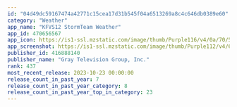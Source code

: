 ```yaml
---
id: "04d49dc59167474a42771c15cea17d31b545f04a6513269a8c4c646db0389e60"
category: "Weather"
app_name: "KFVS12 StormTeam Weather"
app_id: 470656567
app_icon: https://is1-ssl.mzstatic.com/image/thumb/Purple116/v4/0a/70/58/0a705839-8426-1596-6f62-4e00d640180b/AppIcon-1x_U007emarketing-0-4-0-85-220.jpeg/1024x1024bb.png
app_screenshot: https://is1-ssl.mzstatic.com/image/thumb/Purple112/v4/67/8f/bc/678fbcef-ae5e-1604-6fdd-5e92ddbc3587/dae6fd30-d947-41aa-ad6a-4798d989eb72_KFVS_Daily.png/1242x2688bb.png
publisher_id: 416888140
publisher_name: "Gray Television Group, Inc."
rank: 437
most_recent_release: 2023-10-23 00:00:00
release_count_in_past_year: 7
release_count_in_past_year_category: 8
release_count_in_past_year_top_in_category: 23
---
```

